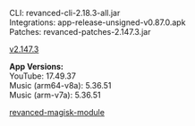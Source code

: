 CLI: revanced-cli-2.18.3-all.jar  
Integrations: app-release-unsigned-v0.87.0.apk  
Patches: revanced-patches-2.147.3.jar  

[v2.147.3](https://github.com/inotia00/revanced-patches/releases/latest)
  
**App Versions:**  
YouTube: 17.49.37  
Music (arm64-v8a): 5.36.51  
Music (arm-v7a): 5.36.51  

[revanced-magisk-module](https://github.com/j-hc/revanced-magisk-module)  
